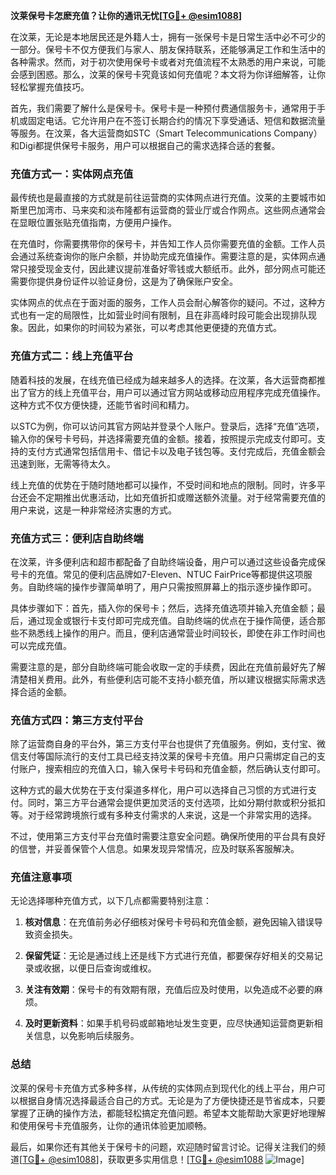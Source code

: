 **汶莱保号卡怎麽充值？让你的通讯无忧[[TG💪+ @esim1088](https://t.me/s/esim1088)]**

在汶莱，无论是本地居民还是外籍人士，拥有一张保号卡是日常生活中必不可少的一部分。保号卡不仅方便我们与家人、朋友保持联系，还能够满足工作和生活中的各种需求。然而，对于初次使用保号卡或者对充值流程不太熟悉的用户来说，可能会感到困惑。那么，汶莱的保号卡究竟该如何充值呢？本文将为你详细解答，让你轻松掌握充值技巧。

首先，我们需要了解什么是保号卡。保号卡是一种预付费通信服务卡，通常用于手机或固定电话。它允许用户在不签订长期合约的情况下享受通话、短信和数据流量等服务。在汶莱，各大运营商如STC（Smart Telecommunications Company）和Digi都提供保号卡服务，用户可以根据自己的需求选择合适的套餐。

### **充值方式一：实体网点充值**

最传统也是最直接的方式就是前往运营商的实体网点进行充值。汶莱的主要城市如斯里巴加湾市、马来奕和淡布隆都有运营商的营业厅或合作网点。这些网点通常会在显眼位置张贴充值指南，方便用户操作。

在充值时，你需要携带你的保号卡，并告知工作人员你需要充值的金额。工作人员会通过系统查询你的账户余额，并协助完成充值操作。需要注意的是，实体网点通常只接受现金支付，因此建议提前准备好零钱或大额纸币。此外，部分网点可能还需要你提供身份证件以验证身份，这是为了确保账户安全。

实体网点的优点在于面对面的服务，工作人员会耐心解答你的疑问。不过，这种方式也有一定的局限性，比如营业时间有限制，且在非高峰时段可能会出现排队现象。因此，如果你的时间较为紧张，可以考虑其他更便捷的充值方式。

### **充值方式二：线上充值平台**

随着科技的发展，在线充值已经成为越来越多人的选择。在汶莱，各大运营商都推出了官方的线上充值平台，用户可以通过官方网站或移动应用程序完成充值操作。这种方式不仅方便快捷，还能节省时间和精力。

以STC为例，你可以访问其官方网站并登录个人账户。登录后，选择“充值”选项，输入你的保号卡号码，并选择需要充值的金额。接着，按照提示完成支付即可。支持的支付方式通常包括信用卡、借记卡以及电子钱包等。支付完成后，充值金额会迅速到账，无需等待太久。

线上充值的优势在于随时随地都可以操作，不受时间和地点的限制。同时，许多平台还会不定期推出优惠活动，比如充值折扣或赠送额外流量。对于经常需要充值的用户来说，这是一种非常经济实惠的方式。

### **充值方式三：便利店自助终端**

在汶莱，许多便利店和超市都配备了自助终端设备，用户可以通过这些设备完成保号卡的充值。常见的便利店品牌如7-Eleven、NTUC FairPrice等都提供这项服务。自助终端的操作步骤简单明了，用户只需按照屏幕上的指示逐步操作即可。

具体步骤如下：首先，插入你的保号卡；然后，选择充值选项并输入充值金额；最后，通过现金或银行卡支付即可完成充值。自助终端的优点在于操作简便，适合那些不熟悉线上操作的用户。而且，便利店通常营业时间较长，即使在非工作时间也可以完成充值。

需要注意的是，部分自助终端可能会收取一定的手续费，因此在充值前最好先了解清楚相关费用。此外，有些便利店可能不支持小额充值，所以建议根据实际需求选择合适的金额。

### **充值方式四：第三方支付平台**

除了运营商自身的平台外，第三方支付平台也提供了充值服务。例如，支付宝、微信支付等国际流行的支付工具已经支持汶莱的保号卡充值。用户只需绑定自己的支付账户，搜索相应的充值入口，输入保号卡号码和充值金额，然后确认支付即可。

这种方式的最大优势在于支付渠道多样化，用户可以选择自己习惯的方式进行支付。同时，第三方平台通常会提供更加灵活的支付选项，比如分期付款或积分抵扣等。对于经常跨境旅行或有多种支付需求的人来说，这是一个非常实用的选择。

不过，使用第三方支付平台充值时需要注意安全问题。确保所使用的平台具有良好的信誉，并妥善保管个人信息。如果发现异常情况，应及时联系客服解决。

### **充值注意事项**

无论选择哪种充值方式，以下几点都需要特别注意：

1. **核对信息**：在充值前务必仔细核对保号卡号码和充值金额，避免因输入错误导致资金损失。
   
2. **保留凭证**：无论是通过线上还是线下方式进行充值，都要保存好相关的交易记录或收据，以便日后查询或维权。

3. **关注有效期**：保号卡的有效期有限，充值后应及时使用，以免造成不必要的麻烦。

4. **及时更新资料**：如果手机号码或邮箱地址发生变更，应尽快通知运营商更新相关信息，以免影响后续服务。

### **总结**

汶莱的保号卡充值方式多种多样，从传统的实体网点到现代化的线上平台，用户可以根据自身情况选择最适合自己的方式。无论是为了方便快捷还是节省成本，只要掌握了正确的操作方法，都能轻松搞定充值问题。希望本文能帮助大家更好地理解和使用保号卡充值服务，让你的通讯体验更加顺畅。

最后，如果你还有其他关于保号卡的问题，欢迎随时留言讨论。记得关注我们的频道[[TG💪+ @esim1088](https://t.me/s/esim1088)]，获取更多实用信息！[[TG💪+ @esim1088](https://t.me/s/esim1088) ![Image](https://i.postimg.cc/4NQfJmqS/Snipaste-2025-05-13-00-14-12.png)]